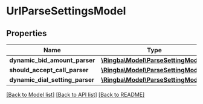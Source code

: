 # UrlParseSettingsModel

## Properties
Name | Type | Description | Notes
------------ | ------------- | ------------- | -------------
**dynamic_bid_amount_parser** | [**\Ringba\Model\ParseSettingModel[]**](ParseSettingModel.md) |  | [optional] 
**should_accept_call_parser** | [**\Ringba\Model\ParseSettingModel[]**](ParseSettingModel.md) |  | 
**dynamic_dial_setting_parser** | [**\Ringba\Model\ParseSettingModel[]**](ParseSettingModel.md) |  | [optional] 

[[Back to Model list]](../README.md#documentation-for-models) [[Back to API list]](../README.md#documentation-for-api-endpoints) [[Back to README]](../README.md)


